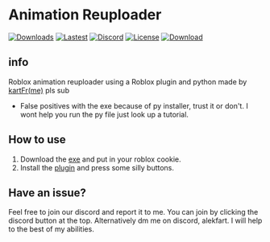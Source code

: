 # Animation Reuploader
[![Downloads](https://img.shields.io/github/downloads/kartfr/Auto-Animation-Reuploader/total?color=green)](https://github.com/kartFr/Auto-Animation-Stealer/releases/latest)
[![Lastest](https://img.shields.io/github/v/release/kartfr/Auto-Animation-Reuploader?color=green)](https://github.com/kartFr/Auto-Animation-Stealer/releases/latest)
[![Discord](https://img.shields.io/discord/1238572493925646347?label=discord&logo=discord&logoColor=white&color=green)](https://discord.gg/XTEtUqPTat)
[![License](https://img.shields.io/github/license/kartFr/Auto-Animation-Reuploader?color=green)](https://github.com/kartFr/Auto-Animation-Reuploader?tab=GPL-3.0-1-ov-file)
[![Download](https://img.shields.io/badge/download-blue)](https://github.com/kartFr/Auto-Animation-Reuploader/releases/latest/download/AnimationReuploader.zip)


## info
Roblox animation reuploader using a Roblox plugin and python
made by [kartFr(me)](https://www.youtube.com/channel/UCj0gxlFS3Av3Fweou2BhEdw) pls sub
- False positives with the exe because of py installer, trust it or don't. I wont help you run the py file just look up a tutorial.

## How to use
1. Download the [exe](https://github.com/kartFr/Auto-Animation-Stealer/releases/latest) and put in your roblox cookie.
2. Install the [plugin](https://create.roblox.com/marketplace/asset/15358287993/AnimationStealer%3Fkeyword=&pageNumber=&pagePosition=) and press some silly buttons.

## Have an issue?
Feel free to join our discord and report it to me. You can join by clicking the discord button at the top. Alternatively dm me on discord, alekfart. I will help to the best of my abilities.